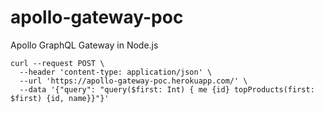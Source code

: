 # apollo-gateway-poc
Apollo GraphQL Gateway in Node.js

```
curl --request POST \
  --header 'content-type: application/json' \
  --url 'https://apollo-gateway-poc.herokuapp.com/' \
  --data '{"query": "query($first: Int) { me {id} topProducts(first: $first) {id, name}}"}'
```
